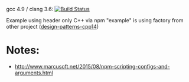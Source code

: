 gcc 4.9 / clang 3.6: [![Build Status](https://travis-ci.org/makiolo/cpp-using-npm.svg?branch=master)](https://travis-ci.org/makiolo/cpp-using-npm)

Example using header only C++ via npm
"example" is using factory from other project ([design-patterns-cpp14](https://github.com/makiolo/design-patterns-cpp14))

# Notes:
- http://www.marcusoft.net/2015/08/npm-scripting-configs-and-arguments.html
